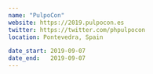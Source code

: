 ```yaml
---
name: "PulpoCon"
website: https://2019.pulpocon.es
twitter: https://twitter.com/phpulpocon
location: Pontevedra, Spain

date_start: 2019-09-07
date_end:   2019-09-07
---
```

